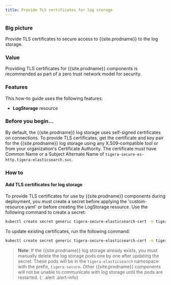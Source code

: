 ```yaml
---
title: Provide TLS certificates for log storage
---
```


### Big picture

Provide TLS certificates to secure access to {{site.prodname}} to the log storage.

### Value

Providing TLS certificates for {{site.prodname}} components is recommended as part of a zero trust network model for security. 

### Features

This how-to guide uses the following features: 

- **LogStorage** resource

### Before you begin...

By default, the {{site.prodname}} log storage uses self-signed certificates on connections. To provide TLS certificates,
get the certificate and key pair for the {{site.prodname}} log storage using any X.509-compatible tool or from your organization's 
Certificate Authority. The certificate must have Common Name or a Subject Alternate Name of `tigera-secure-es-http.tigera-elasticsearch.svc`.

### How to

#### Add TLS certificates for log storage

To provide TLS certificates for use by {{site.prodname}} components during deployment, you must create a secret before applying the 'custom-resource.yaml' or before creating the LogStorage resource. Use the following command to create a secret:

```bash
kubectl create secret generic tigera-secure-elasticsearch-cert -n tigera-operator --from-file=tls.crt=</path/to/certificate-file> --from-file=tls.key=</path/to/key-file>
```

To update existing certificates, run the following command:

```bash
kubectl create secret generic tigera-secure-elasticsearch-cert -n tigera-operator --from-file=tls.crt=</path/to/certificate-file> --from-file=tls.key=</path/to/key-file> --dry-run -o yaml --save-config | kubectl replace -f -
```

> **Note**: If the {{site.prodname}} log storage already exists, you must manually delete the log storage pods one by one
after updating the secret. These pods will be in the `tigera-elasticsearch` namespace with the prefix, `tigera-secure`.
Other {{site.prodname}} components will not be unable to communicate with log storage until the pods are restarted.
{: .alert .alert-info}
